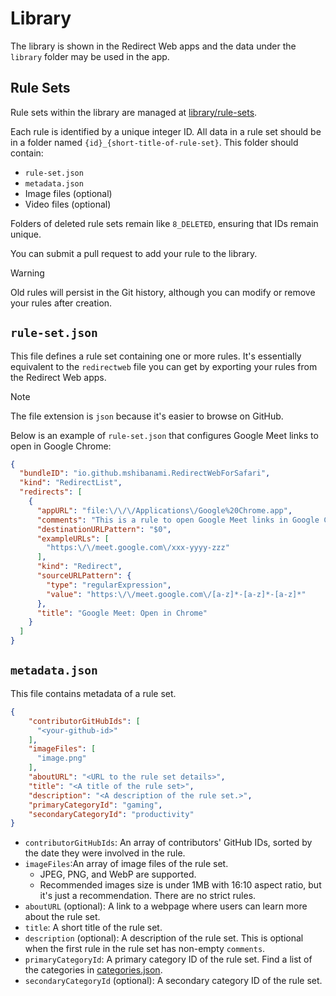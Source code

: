 # Library

The library is shown in the Redirect Web apps and the data under the `library` folder may be used in the app.

## Rule Sets

Rule sets within the library are managed at [library/rule-sets](https://github.com/mshibanami/redirect-web/tree/main/library/rule-sets).

Each rule is identified by a unique integer ID. All data in a rule set should be in a folder named `{id}_{short-title-of-rule-set}`. This folder should contain:

- `rule-set.json`
- `metadata.json`
- Image files (optional)
- Video files (optional)

Folders of deleted rule sets remain like `8_DELETED`, ensuring that IDs remain unique.

You can submit a pull request to add your rule to the library.

> [!WARNING]
> Old rules will persist in the Git history, although you can modify or remove your rules after creation.

## `rule-set.json`

This file defines a rule set containing one or more rules. It's essentially equivalent to the `redirectweb` file you can get by exporting your rules from the Redirect Web apps.

> [!NOTE]
> The file extension is `json` because it's easier to browse on GitHub.

Below is an example of `rule-set.json` that configures Google Meet links to open in Google Chrome:

```json
{
  "bundleID": "io.github.mshibanami.RedirectWebForSafari",
  "kind": "RedirectList",
  "redirects": [
    {
      "appURL": "file:\/\/\/Applications\/Google%20Chrome.app",
      "comments": "This is a rule to open Google Meet links in Google Chrome automatically.",
      "destinationURLPattern": "$0",
      "exampleURLs": [
        "https:\/\/meet.google.com\/xxx-yyyy-zzz"
      ],
      "kind": "Redirect",
      "sourceURLPattern": {
        "type": "regularExpression",
        "value": "https:\/\/meet.google.com\/[a-z]*-[a-z]*-[a-z]*"
      },
      "title": "Google Meet: Open in Chrome"
    }
  ]
}
```

## `metadata.json`

This file contains metadata of a rule set.

```json
{
    "contributorGitHubIds": [
      "<your-github-id>"
    ],
    "imageFiles": [
      "image.png"
    ],
    "aboutURL": "<URL to the rule set details>",
    "title": "<A title of the rule set>",
    "description": "<A description of the rule set.>",
    "primaryCategoryId": "gaming",
    "secondaryCategoryId": "productivity"
}
```

- `contributorGitHubIds`: An array of contributors' GitHub IDs, sorted by the date they were involved in the rule.
- `imageFiles`:An array of image files of the rule set.
    - JPEG, PNG, and WebP are supported.
    - Recommended images size is under 1MB with 16:10 aspect ratio, but it's just a recommendation. There are no strict rules.
- `aboutURL` (optional): A link to a webpage where users can learn more about the rule set.
- `title`: A short title of the rule set.
- `description` (optional): A description of the rule set. This is optional when the first rule in the rule set has non-empty `comments`.
- `primaryCategoryId`: A primary category ID of the rule set. Find a list of the categories in [categories.json](./categories.json).
- `secondaryCategoryId` (optional): A secondary category ID of the rule set.
